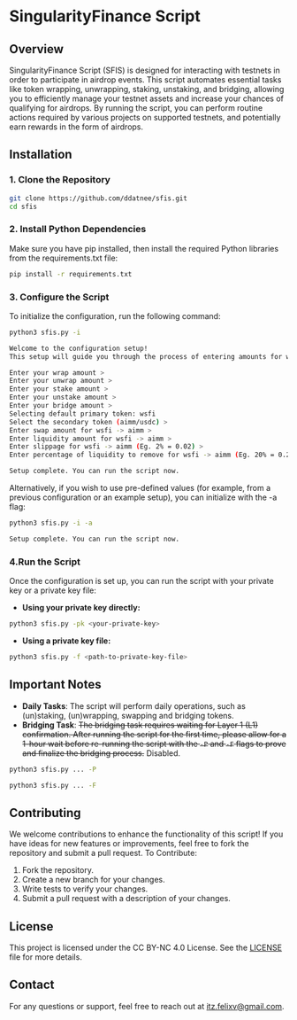 # SingularityFinance Script
## Overview
SingularityFinance Script (SFIS) is designed for interacting with testnets in order to participate in airdrop events. This script automates essential tasks like token wrapping, unwrapping, staking, unstaking, and bridging, allowing you to efficiently manage your testnet assets and increase your chances of qualifying for airdrops. By running the script, you can perform routine actions required by various projects on supported testnets, and potentially earn rewards in the form of airdrops.
## Installation
### 1. Clone the Repository
```bash
git clone https://github.com/ddatnee/sfis.git
cd sfis
```

### 2. Install Python Dependencies
Make sure you have pip installed, then install the required Python libraries from the requirements.txt file:
```bash
pip install -r requirements.txt
```

### 3. Configure the Script
To initialize the configuration, run the following command:
```bash
python3 sfis.py -i
```

```bash
Welcome to the configuration setup!
This setup will guide you through the process of entering amounts for wrapping, unwrapping, staking, unstaking and bridging tokens.

Enter your wrap amount > 
Enter your unwrap amount > 
Enter your stake amount > 
Enter your unstake amount > 
Enter your bridge amount > 
Selecting default primary token: wsfi
Select the secondary token (aimm/usdc) >
Enter swap amount for wsfi -> aimm >
Enter liquidity amount for wsfi -> aimm >
Enter slippage for wsfi -> aimm (Eg. 2% = 0.02) > 
Enter percentage of liquidity to remove for wsfi -> aimm (Eg. 20% = 0.2) > 

Setup complete. You can run the script now.
```

Alternatively, if you wish to use pre-defined values (for example, from a previous configuration or an example setup), you can initialize with the -a flag:
```bash
python3 sfis.py -i -a
```

```bash
Setup complete. You can run the script now.
```

### 4.Run the Script
Once the configuration is set up, you can run the script with your private key or a private key file:
- **Using your private key directly:**
```bash
python3 sfis.py -pk <your-private-key>
```

- **Using a private key file:**
```bash
python3 sfis.py -f <path-to-private-key-file>
```
## Important Notes
- **Daily Tasks**: The script will perform daily operations, such as (un)staking, (un)wrapping, swapping and bridging tokens.
- **Bridging Task**: ~~The bridging task requires waiting for Layer 1 (L1) confirmation. After running the script for the first time, please allow for a 1-hour wait before re-running the script with the `-P` and `-F` flags to prove and finalize the bridging process.~~ Disabled.
```bash
python3 sfis.py ... -P
```
```bash
python3 sfis.py ... -F
```

## Contributing
We welcome contributions to enhance the functionality of this script! If you have ideas for new features or improvements, feel free to fork the repository and submit a pull request.
To Contribute:
1. Fork the repository.
2. Create a new branch for your changes.
3. Write tests to verify your changes.
4. Submit a pull request with a description of your changes.

## License
This project is licensed under the CC BY-NC 4.0 License. See the [LICENSE](LICENSE) file for more details.

## Contact
For any questions or support, feel free to reach out at [itz.felixv@gmail.com](mailto:itz.felixv@gmail.com).
